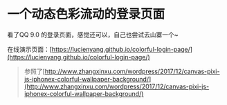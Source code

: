 # 一个动态色彩流动的登录页面
看了QQ 9.0 的登录页面，感觉还可以，自己也尝试去山寨一个~  

在线演示页面：[https://lucienyang.github.io/colorful-login-page/](https://lucienyang.github.io/colorful-login-page/)  

>参照了[http://www.zhangxinxu.com/wordpress/2017/12/canvas-pixi-js-iphonex-colorful-wallpaper-background/](http://www.zhangxinxu.com/wordpress/2017/12/canvas-pixi-js-iphonex-colorful-wallpaper-background/)
